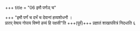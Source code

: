 +++
title = "06 इमौ पर्णञ् च"

+++
"इमौ पर्णं च दर्भं च देवानां हव्यशोधनौ ।  
प्रातर् वेषाय गोपाय विष्णो हव्यं हि रक्षसी"ति +++(पूर्वं)+++ प्रज्ञातं शाखापवित्रं निदधाति ६
